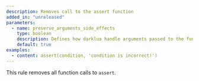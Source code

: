 ```yaml
---
description: Removes call to the assert function
added_in: "unreleased"
parameters:
  - name: preserve_arguments_side_effects
    type: boolean
    description: Defines how darklua handle arguments passed to the function. If true, darklua will inspect each argument and preserve any potential side effects. When false, darklua will not perform any verification and simply erase any arguments passed.
    default: true
examples:
  - content: assert(condition, 'condition is incorrect!')
---
```


This rule removes all function calls to `assert`.
